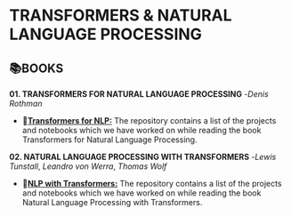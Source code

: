 # **TRANSFORMERS & NATURAL LANGUAGE PROCESSING**


## 📚**BOOKS**

**01. TRANSFORMERS FOR NATURAL LANGUAGE PROCESSING** -*Denis Rothman*

- 📓[**Transformers for NLP:**](https://github.com/ThinamXx/Transformers_NLP/tree/main/01.%20Transformers%20for%20NLP) The repository contains a list of the projects and notebooks which we have worked on while reading the book Transformers for Natural Language Processing.

**02. NATURAL LANGUAGE PROCESSING WITH TRANSFORMERS** -*Lewis Tunstall*, *Leandro von Werra*, *Thomas Wolf*

- 📓[**NLP with Transformers:**](https://github.com/ThinamXx/Transformers_NLP/tree/main/02.%20NLP%20with%20Transformers) The repository contains a list of the projects and notebooks which we have worked on while reading the book Natural Language Processing with Transformers.


